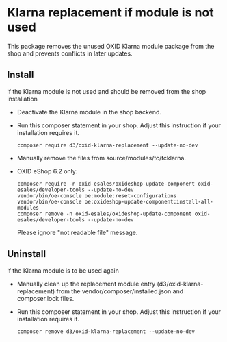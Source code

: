 # Klarna replacement if module is not used

This package removes the unused OXID Klarna module package from the shop and prevents conflicts in later updates.

## Install

if the Klarna module is not used and should be removed from the shop installation

* Deactivate the Klarna module in the shop backend.
* Run this composer statement in your shop. Adjust this instruction if your installation requires it.

    `composer require d3/oxid-klarna-replacement --update-no-dev`
    
* Manually remove the files from source/modules/tc/tcklarna.
* OXID eShop 6.2 only:

    ```
    composer require -n oxid-esales/oxideshop-update-component oxid-esales/developer-tools --update-no-dev
    vendor/bin/oe-console oe:module:reset-configurations
    vendor/bin/oe-console oe:oxideshop-update-component:install-all-modules
    composer remove -n oxid-esales/oxideshop-update-component oxid-esales/developer-tools --update-no-dev
    ```
    
    Please ignore "not readable file" message.

## Uninstall

if the Klarna module is to be used again

* Manually clean up the replacement module entry (d3/oxid-klarna-replacement) from the vendor/composer/installed.json and composer.lock files.
* Run this composer statement in your shop. Adjust this instruction if your installation requires it.

    `composer remove d3/oxid-klarna-replacement --update-no-dev`
